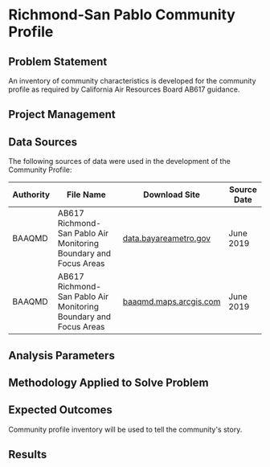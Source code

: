 # Richmond-San Pablo Community Profile

## Problem Statement
An inventory of community characteristics is developed for the community profile as required by California Air Resources Board AB617 guidance. 

## Project Management

## Data Sources
The following sources of data were used in the development of the Community Profile:

| __Authority__ | __File Name__ | __Download Site__ | __Source Date__ |
|-------------|------------|------------|------------|
| BAAQMD         | AB617 Richmond-San Pablo Air Monitoring Boundary and Focus Areas | [data.bayareametro.gov](https://data.bayareametro.gov/Environment/AB617-Richmond-San-Pablo-Community-Boundary-and-Fo/mqvs-ie9t)    | June 2019     |
| BAAQMD         | AB617 Richmond-San Pablo Air Monitoring Boundary and Focus Areas | [baaqmd.maps.arcgis.com](https://baaqmd.maps.arcgis.com/home/webmap/viewer.html?useExisting=1&layers=4bf66f78890c481290a68b82da8a684d)     | June 2019     |

## Analysis Parameters


## Methodology Applied to Solve Problem


## Expected Outcomes
Community profile inventory will be used to tell the community's story.

## Results

